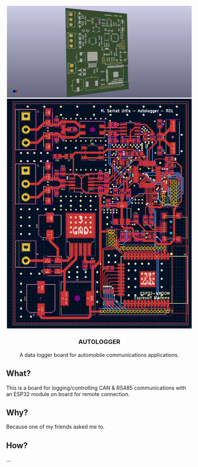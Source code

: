 <div id="top"></div>

<br />
<div align="center">
  <a href="https://github.com/serhaturtis/DC-Autologger">
    <img src="outputs/images/front.png" alt="Autologger" width="500">
    <img src="outputs/pcb/pcb.PNG" alt="Autologger" width="500">
  </a>

<h3 align="center">AUTOLOGGER</h3>

  <p align="center">
    A data logger board for automobile communications applications.
  </p>
</div>


<!-- WHAT -->
## What?

This is a board for logging/controlling CAN & RS485 communications with an ESP32 module on board for remote connection.

## Why?

Because one of my friends asked me to.

## How?

...
